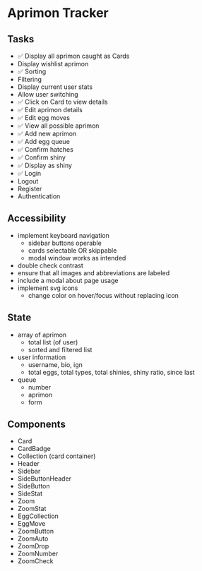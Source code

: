 # Aprimon Tracker

## Tasks
- ✅ Display all aprimon caught as Cards
- Display wishlist aprimon
- ✅ Sorting
- Filtering
- Display current user stats
- Allow user switching
- ✅ Click on Card to view details
- ✅ Edit aprimon details
- ✅ Edit egg moves
- ✅ View all possible aprimon
- ✅ Add new aprimon
- ✅ Add egg queue
- ✅ Confirm hatches
- ✅ Confirm shiny
- ✅ Display as shiny
- ✅ Login
- Logout
- Register
- Authentication

## Accessibility
- implement keyboard navigation
    - sidebar buttons operable
    - cards selectable OR skippable
    - modal window works as intended
- double check contrast
- ensure that all images and abbreviations are labeled
- include a modal about page usage
- implement svg icons
    - change color on hover/focus without replacing icon

## State
- array of aprimon
    - total list (of user)
    - sorted and filtered list
- user information
    - username, bio, ign
    - total eggs, total types, total shinies, shiny ratio, since last
- queue
    - number
    - aprimon
    - form

## Components
- Card
- CardBadge
- Collection (card container)
- Header
- Sidebar
- SideButtonHeader
- SideButton
- SideStat
- Zoom
- ZoomStat
- EggCollection
- EggMove
- ZoomButton
- ZoomAuto
- ZoomDrop
- ZoomNumber
- ZoomCheck